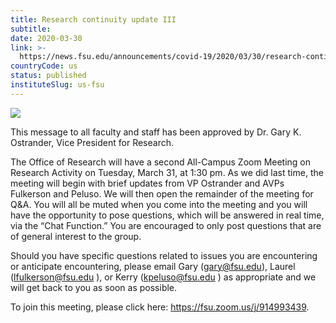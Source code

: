 ```yaml
---
title: Research continuity update III
subtitle: 
date: 2020-03-30
link: >-
  https://news.fsu.edu/announcements/covid-19/2020/03/30/research-continuity-update-iii/
countryCode: us
status: published
instituteSlug: us-fsu
---
```

![](https://news.fsu.edu/wp-content/uploads/fbrfg/apple-touch-icon.png)

This message to all faculty and staff has been approved by Dr. Gary K. Ostrander, Vice President for Research.

The Office of Research will have a second All-Campus Zoom Meeting on Research Activity on Tuesday, March 31, at 1:30 pm. As we did last time, the meeting will begin with brief updates from VP Ostrander and AVPs Fulkerson and Peluso. We will then open the remainder of the meeting for Q&A. You will all be muted when you come into the meeting and you will have the opportunity to pose questions, which will be answered in real time, via the “Chat Function.” You are encouraged to only post questions that are of general interest to the group.

Should you have specific questions related to issues you are encountering or anticipate encountering, please email Gary (gary@fsu.edu), Laurel (lfulkerson@fsu.edu ), or Kerry (kpeluso@fsu.edu ) as appropriate and we will get back to you as soon as possible.

To join this meeting, please click here: https://fsu.zoom.us/j/914993439.